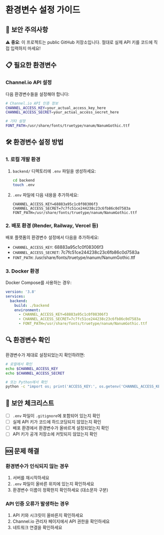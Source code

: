 # 환경변수 설정 가이드

## 🔐 보안 주의사항

⚠️ **중요**: 이 프로젝트는 public GitHub 저장소입니다. 절대로 실제 API 키를 코드에 직접 입력하지 마세요!

## 📋 필요한 환경변수

### Channel.io API 설정

다음 환경변수들을 설정해야 합니다:

```bash
# Channel.io API 인증 정보
CHANNEL_ACCESS_KEY=your_actual_access_key_here
CHANNEL_ACCESS_SECRET=your_actual_access_secret_here

# 기타 설정
FONT_PATH=/usr/share/fonts/truetype/nanum/NanumGothic.ttf
```

## 🛠️ 환경변수 설정 방법

### 1. 로컬 개발 환경

1. `backend/` 디렉토리에 `.env` 파일을 생성하세요:
   ```bash
   cd backend
   touch .env
   ```

2. `.env` 파일에 다음 내용을 추가하세요:
   ```env
   CHANNEL_ACCESS_KEY=68883a95c1c0f08306f3
   CHANNEL_ACCESS_SECRET=7c7fc51ce244238c23c6fb86c0d7583a
   FONT_PATH=/usr/share/fonts/truetype/nanum/NanumGothic.ttf
   ```

### 2. 배포 환경 (Render, Railway, Vercel 등)

배포 플랫폼의 환경변수 설정에서 다음을 추가하세요:

- `CHANNEL_ACCESS_KEY`: 68883a95c1c0f08306f3
- `CHANNEL_ACCESS_SECRET`: 7c7fc51ce244238c23c6fb86c0d7583a
- `FONT_PATH`: /usr/share/fonts/truetype/nanum/NanumGothic.ttf

### 3. Docker 환경

Docker Compose를 사용하는 경우:

```yaml
version: '3.8'
services:
  backend:
    build: ./backend
    environment:
      - CHANNEL_ACCESS_KEY=68883a95c1c0f08306f3
      - CHANNEL_ACCESS_SECRET=7c7fc51ce244238c23c6fb86c0d7583a
      - FONT_PATH=/usr/share/fonts/truetype/nanum/NanumGothic.ttf
```

## 🔍 환경변수 확인

환경변수가 제대로 설정되었는지 확인하려면:

```bash
# 로컬에서 확인
echo $CHANNEL_ACCESS_KEY
echo $CHANNEL_ACCESS_SECRET

# 또는 Python에서 확인
python -c "import os; print('ACCESS_KEY:', os.getenv('CHANNEL_ACCESS_KEY')[:10] + '...' if os.getenv('CHANNEL_ACCESS_KEY') else 'Not set')"
```

## 🚨 보안 체크리스트

- [ ] `.env` 파일이 `.gitignore`에 포함되어 있는지 확인
- [ ] 실제 API 키가 코드에 하드코딩되지 않았는지 확인
- [ ] 배포 환경에서 환경변수가 올바르게 설정되었는지 확인
- [ ] API 키가 공개 저장소에 커밋되지 않았는지 확인

## 🆘 문제 해결

### 환경변수가 인식되지 않는 경우

1. 서버를 재시작하세요
2. `.env` 파일이 올바른 위치에 있는지 확인하세요
3. 환경변수 이름이 정확한지 확인하세요 (대소문자 구분)

### API 인증 오류가 발생하는 경우

1. API 키와 시크릿이 올바른지 확인하세요
2. Channel.io 관리자 페이지에서 API 권한을 확인하세요
3. 네트워크 연결을 확인하세요 